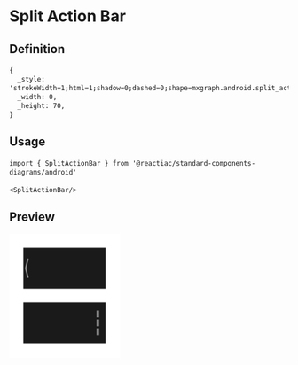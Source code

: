 # Split Action Bar

## Definition

```
{
  _style: 'strokeWidth=1;html=1;shadow=0;dashed=0;shape=mxgraph.android.split_action_bar;fillColor=#1A1A1A;',
  _width: 0,
  _height: 70,
}
```

## Usage

```
import { SplitActionBar } from '@reactiac/standard-components-diagrams/android'

<SplitActionBar/>
```

## Preview

<img src="./split-action-bar.png" width="200"/>
